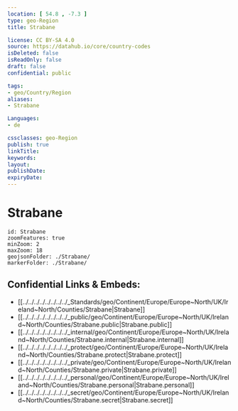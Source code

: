 ```yaml
---
location: [ 54.8 , -7.3 ] 
type: geo-Region
title: Strabane

license: CC BY-SA 4.0
source: https://datahub.io/core/country-codes
isDeleted: false
isReadOnly: false
draft: false
confidential: public

tags:
- geo/Country/Region
aliases:
- Strabane

Languages:
- de

cssclasses: geo-Region
publish: true
linkTitle: 
keywords: 
layout: 
publishDate: 
expiryDate: 
---
```


# Strabane

```leaflet
id: Strabane
zoomFeatures: true 
minZoom: 2 
maxZoom: 18
geojsonFolder: ./Strabane/
markerFolder: ./Strabane/
```


## Confidential Links & Embeds: 
- [[../../../../../../../../_Standards/geo/Continent/Europe/Europe~North/UK/Ireland~North/Counties/Strabane|Strabane]] 
- [[../../../../../../../../_public/geo/Continent/Europe/Europe~North/UK/Ireland~North/Counties/Strabane.public|Strabane.public]] 
- [[../../../../../../../../_internal/geo/Continent/Europe/Europe~North/UK/Ireland~North/Counties/Strabane.internal|Strabane.internal]] 
- [[../../../../../../../../_protect/geo/Continent/Europe/Europe~North/UK/Ireland~North/Counties/Strabane.protect|Strabane.protect]] 
- [[../../../../../../../../_private/geo/Continent/Europe/Europe~North/UK/Ireland~North/Counties/Strabane.private|Strabane.private]] 
- [[../../../../../../../../_personal/geo/Continent/Europe/Europe~North/UK/Ireland~North/Counties/Strabane.personal|Strabane.personal]] 
- [[../../../../../../../../_secret/geo/Continent/Europe/Europe~North/UK/Ireland~North/Counties/Strabane.secret|Strabane.secret]] 

